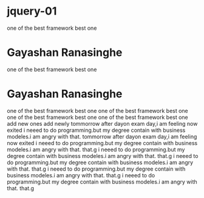 # jquery-01

one of the best framework
best one

# Gayashan Ranasinghe
one of the best framework
best one

# Gayashan Ranasinghe
one of the best framework
best one
one of the best framework
best one
one of the best framework
best one
one of the best framework
best one
add new ones
add newly
tommorrow after dayon exam day,i am feeling now exited 
i neeed to do programming.but my degree contain with business modeles.i am angry with that.
tommorrow after dayon exam day,i am feeling now exited 
i neeed to do programming.but my degree contain with business modeles.i am angry with
 that. that.g
 i neeed to do programming.but my degree contain with business modeles.i am angry with
 that. that.g
i neeed to do programming.but my degree contain with business modeles.i am angry with
 that. that.g
 i neeed to do programming.but my degree contain with business modeles.i am angry with
 that. that.g
 i neeed to do programming.but my degree contain with business modeles.i am angry with
 that. that.g

